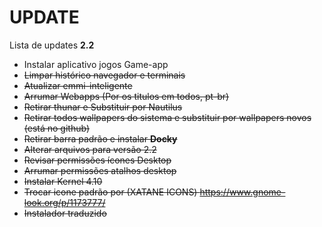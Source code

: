 # UPDATE
Lista de updates <b>2.2</b>

- Instalar aplicativo jogos Game-app
- <s>Limpar histórico navegador e terminais</s>
- <s>Atualizar emmi-inteligente</s>
- <s>Arrumar Webapps (Por os titulos em todos, pt-br)</s>
- <s>Retirar thunar e Substituir por Nautilus</s>
- <s>Retirar todos wallpapers do sistema e substituir por wallpapers novos (está no github)</s>
- <s>Retirar barra padrão e instalar <b>Docky</b></s>
- <s>Alterar arquivos para versão 2.2</s>
- <s>Revisar permissões ícones Desktop</s>
- <s>Arrumar permissões atalhos desktop</s>
- <s>Instalar Kernel 4.10</s>
- <s>Trocar icone padrão por (XATANE ICONS) https://www.gnome-look.org/p/1173777/</s>
- <s>Instalador traduzido</s>
